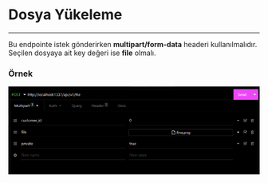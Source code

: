 # Dosya Yükeleme
---
Bu endpointe istek gönderirken **multipart/form-data** headeri kullanılmalıdır. Seçilen dosyaya ait key değeri ise **file** olmalı.

### Örnek

![File](https://raw.githubusercontent.com/daddydemir/Kirtasite/main/images/file.png)